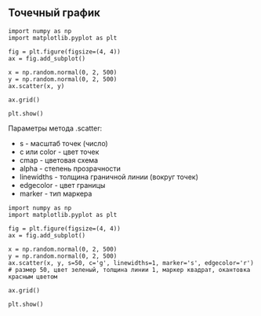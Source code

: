 ## Точечный график
```
import numpy as np
import matplotlib.pyplot as plt

fig = plt.figure(figsize=(4, 4))
ax = fig.add_subplot()

x = np.random.normal(0, 2, 500)
y = np.random.normal(0, 2, 500)
ax.scatter(x, y)

ax.grid()

plt.show()
```

Параметры метода .scatter:
* s - масштаб точек (число)
* c или color - цвет точек
* cmap - цветовая схема
* alpha - степень прозрачности
* linewidths - толщина граничной линии (вокруг точек)
* edgecolor - цвет границы
* marker - тип маркера
```
import numpy as np
import matplotlib.pyplot as plt

fig = plt.figure(figsize=(4, 4))
ax = fig.add_subplot()

x = np.random.normal(0, 2, 500)
y = np.random.normal(0, 2, 500)
ax.scatter(x, y, s=50, c='g', linewidths=1, marker='s', edgecolor='r')
# размер 50, цвет зеленый, толщина линии 1, маркер квадрат, окантовка красным цветом

ax.grid()

plt.show()
```
